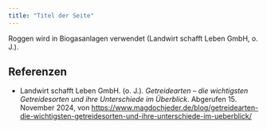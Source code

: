 ```yaml
---
title: "Titel der Seite"
---
```


Roggen wird in Biogasanlagen verwendet (Landwirt schafft Leben GmbH, o. J.).


## Referenzen
- Landwirt schafft Leben GmbH. (o. J.). *Getreidearten – die wichtigsten Getreidesorten und ihre Unterschiede im Überblick*. Abgerufen 15. November 2024, von <https://www.magdochjeder.de/blog/getreidearten-die-wichtigsten-getreidesorten-und-ihre-unterschiede-im-ueberblick/>


